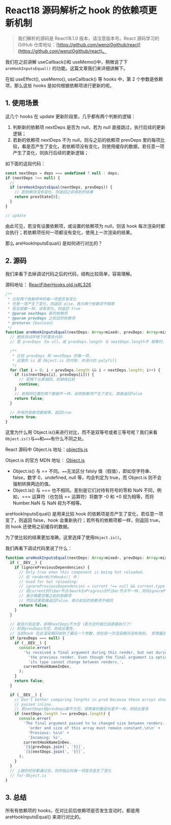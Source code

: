 # React18 源码解析之 hook 的依赖项更新机制

> 我们解析的源码是 React18.1.0 版本，请注意版本号。React 源码学习的 GitHub 仓库地址：[https://github.com/wenzi0github/react](https://github.com/wenzi0github/react)。

我们在之前讲解 useCallback()和 useMemo()中，稍微说了下 `areHookInputsEqual()` 的功能。这篇文章我们来详细讲解下。

在如 useEffect(), useMemo(), useCallback() 等 hooks 中，第 2 个参数是依赖项，那么这些 hooks 是如何根据依赖项进行更新的呢。

## 1. 使用场景

这几个 hooks 在 update 更新阶段里，几乎都有两个判断的逻辑：

1. 判断新的依赖项 nextDeps 是否为 null，若为 null 直接跳过，执行后续的更新逻辑；
2. 若新的依赖项 nextDeps 不为 null，则与之前的依赖项 prevDeps 里的每项比较，看是否产生了变化，若依赖项没有变化，则使用缓存的数据，若任意一项产生了变化，则执行后续的更新逻辑；

如下面的这段代码：

```javascript
const nextDeps = deps === undefined ? null : deps;
if (nextDeps !== null) {
  //
  if (areHookInputsEqual(nextDeps, prevDeps)) {
    // 若依赖项没有变化，则返回之前得到的结果
    return prevState[0];
  }
}

// update
```

由此可见，若没有设置依赖项，或设置的依赖项为 null，则该 hook 每次渲染时都会执行；若依赖项任何一项都没有变化，使用上一次渲染的结果。

那么 areHookInputsEqual() 是如何进行对比的？

## 2. 源码

我们来看下去掉调试代码之后的代码，结构比较简单，容易理解。

源码地址： [ReactFiberHooks.old.js#L326](https://github.com/wenzi0github/react/blob/af08b92c5ed382d09f269226479862ae828e26dc/packages/react-reconciler/src/ReactFiberHooks.old.js#L326)

```javascript
/**
 * 比较两个依赖项中的每一项是否有变化
 * 任意一项产生了变化，则返回 alse，表示两个依赖项不相等
 * 若全部都一样，没有变化，则返回 true
 * @param nextDeps 新的依赖项
 * @param prevDeps 之前旧的依赖项
 * @returns {boolean}
 */
function areHookInputsEqual(nextDeps: Array<mixed>, prevDeps: Array<mixed> | null) {
  // 删除测试环境下的警告代码
  // 若 prevDeps 为n ull，或 prevDeps.length 与 nextDeps.length不 相等时，会产生警告

  /**
   * 比较 prevDeps 和 nextDeps 的每一项，
   * 这里的 is 是 Object.is 的代称，并进行的 polyfill
   */
  for (let i = 0; i < prevDeps.length && i < nextDeps.length; i++) {
    if (is(nextDeps[i], prevDeps[i])) {
      // 若两个元素相同，则继续比较
      continue;
    }
    // 若相同位置的两个数据不一样，说明依赖项产生了变化，直接返回false
    return false;
  }

  // 所有的依赖项都相等，返回true
  return true;
}
```

这里为什么用 Object.is()来进行对比，而不是双等号或者三等号呢？我们来看`Object.is()`与`==`和`===`有什么不同之处。

React 源码中 Object.is 地址：[objectIs.js](https://github.com/wenzi0github/react/blob/main/packages/shared/objectIs.js)

Object.is 的官方 MDN 地址： [Object.is](https://developer.mozilla.org/en-US/docs/Web/JavaScript/Reference/Global_Objects/Object/is)

- Object.is() 与 == 不同。`==`无法区分 falsly 值（假值），即如空字符串、false，数字 0，undefined, null 等，均会判定为 true，而 Object.is 则不会强制转换两边的值。
- Object.is() 与 === 也不相同。差别是它们对待有符号的零和 NaN 不同，例如，=== 运算符（也包括 == 运算符）将数字 -0 和 +0 视为相等，而将 Number.NaN 与 NaN 视为不相等。

areHookInputsEqual() 是用来比较 hook 的依赖项是否产生了变化，若任意一项变了，则返回 false，hook 会重新执行；若所有的依赖项都一样，则返回 true，则 hook 还使用之前缓存的数据。

为了使比较的结果更加准确，这里选择了使用`Object.is()`。

我们再看下调试代码里说了什么：

```javascript
function areHookInputsEqual(nextDeps: Array<mixed>, prevDeps: Array<mixed> | null) {
  if (__DEV__) {
    if (ignorePreviousDependencies) {
      // Only true when this component is being hot reloaded.
      // 在 renderWithHooks() 中：
      // Used for hot reloading:
      // ignorePreviousDependencies = current !== null && current.type !== workInProgress.type;
      // 若current的fiber节点与workInProgress的fiber节点不一样，则将ignorePreviousDependencies设置为true
      // 表示需要忽略之前的依赖项
      // 然后这里直接返回false，表示前后的依赖项不相同
      return false;
    }
  }

  // 能执行到这里，说明nextDeps不为空（若为空时就已经直接执行了）
  // 但若prevDeps为空，则给出警告，
  // 当前hook 在此渲染期间收到了最后一个参数，但在前一次渲染期间没有收到。 即使最后一个参数是可选的，它的类型也不能在渲染之间改变。
  if (prevDeps === null) {
    if (__DEV__) {
      console.error(
        '%s received a final argument during this render, but not during ' +
          'the previous render. Even though the final argument is optional, ' +
          'its type cannot change between renders.',
        currentHookNameInDev,
      );
    }
    return false;
  }

  if (__DEV__) {
    // Don't bother comparing lengths in prod because these arrays should be
    // passed inline.
    // 若nextDeps和prevDeps都不为空，但两者的数组长度不一样，则给出警告
    if (nextDeps.length !== prevDeps.length) {
      console.error(
        'The final argument passed to %s changed size between renders. The ' +
          'order and size of this array must remain constant.\n\n' +
          'Previous: %s\n' +
          'Incoming: %s',
        currentHookNameInDev,
        `[${prevDeps.join(', ')}]`,
        `[${nextDeps.join(', ')}]`,
      );
    }
  }
  // 上面的校验都通过后，则开始比较每一项是否发生了变化
  // for-Object.is
}
```

## 3. 总结

所有有依赖项的 hooks，在对比前后依赖项是否发生变动时，都是用 areHookInputsEqual() 来进行对比的。
